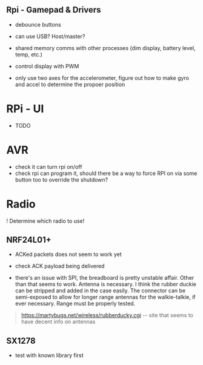 ## Rpi - Gamepad & Drivers

- debounce buttons
- can use USB? Host/master?
- shared memory comms with other processes (dim display, battery level, temp, etc.)
- control display with PWM

- only use two axes for the accelerometer, figure out how to make gyro and accel to determine the propoer position


# RPi - UI

- TODO

# AVR 

- check it can turn rpi on/off
- check rpi can program it, should there be a way to force RPI on via some button too to override the shutdown? 

# Radio

! Determine which radio to use!

## NRF24L01+

- ACKed packets does not seem to work yet

- check ACK payload being delivered

- there's an issue with SPI, the breadboard is pretty unstable affair. Other than that seems to work. Antenna is necessary. I think the rubber duckie can be stripped and added in the case easily. The connector can be semi-exposed to allow for longer range antennas for the walkie-talkie, if ever necessary. Range must be properly tested. 

> https://martybugs.net/wireless/rubberducky.cgi -- site that seems to have decent info on antennas

## SX1278

- test with known library first
